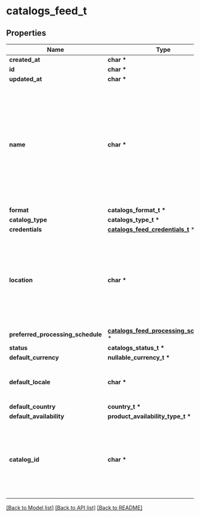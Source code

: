 # catalogs_feed_t

## Properties
Name | Type | Description | Notes
------------ | ------------- | ------------- | -------------
**created_at** | **char \*** |  | [optional] 
**id** | **char \*** |  | [optional] 
**updated_at** | **char \*** |  | [optional] 
**name** | **char \*** | A human-friendly name associated to a given feed. This value is currently nullable due to historical reasons. It is expected to become non-nullable in the future. | 
**format** | **catalogs_format_t \*** |  | 
**catalog_type** | **catalogs_type_t \*** |  | 
**credentials** | [**catalogs_feed_credentials_t**](catalogs_feed_credentials.md) \* |  | 
**location** | **char \*** | The URL where a feed is available for download. This URL is what Pinterest will use to download a feed for processing. | 
**preferred_processing_schedule** | [**catalogs_feed_processing_schedule_t**](catalogs_feed_processing_schedule.md) \* |  | 
**status** | **catalogs_status_t \*** |  | 
**default_currency** | **nullable_currency_t \*** |  | 
**default_locale** | **char \*** | The locale used within a feed for product descriptions. | 
**default_country** | **country_t \*** |  | 
**default_availability** | **product_availability_type_t \*** |  | 
**catalog_id** | **char \*** | Catalog id pertaining to the feed. If not provided, feed will use a default catalog based on type. | 

[[Back to Model list]](../README.md#documentation-for-models) [[Back to API list]](../README.md#documentation-for-api-endpoints) [[Back to README]](../README.md)


